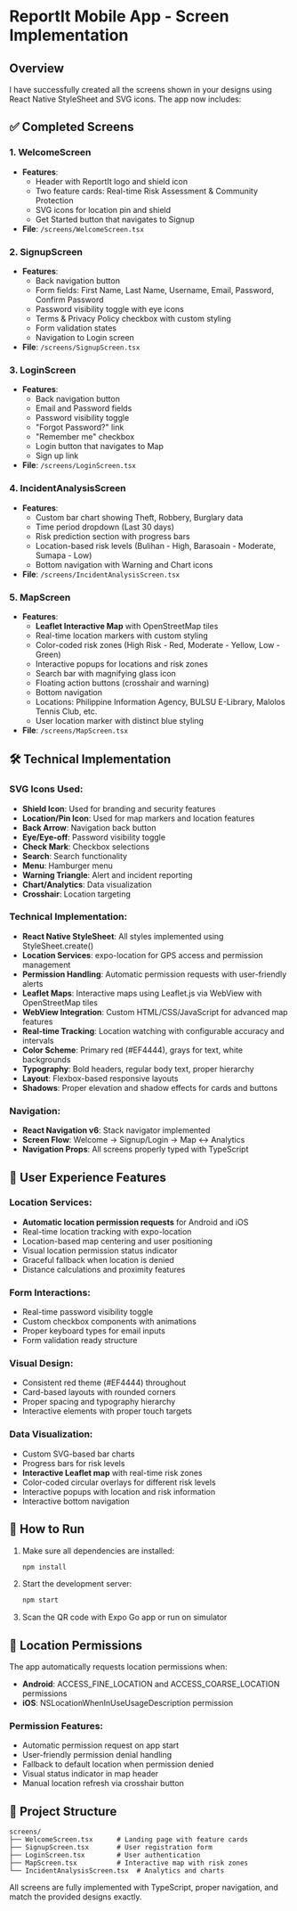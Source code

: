 # ReportIt Mobile App - Screen Implementation

## Overview
I have successfully created all the screens shown in your designs using React Native StyleSheet and SVG icons. The app now includes:

## ✅ Completed Screens

### 1. **WelcomeScreen**
- **Features**: 
  - Header with ReportIt logo and shield icon
  - Two feature cards: Real-time Risk Assessment & Community Protection
  - SVG icons for location pin and shield
  - Get Started button that navigates to Signup
- **File**: `/screens/WelcomeScreen.tsx`

### 2. **SignupScreen** 
- **Features**:
  - Back navigation button
  - Form fields: First Name, Last Name, Username, Email, Password, Confirm Password
  - Password visibility toggle with eye icons
  - Terms & Privacy Policy checkbox with custom styling
  - Form validation states
  - Navigation to Login screen
- **File**: `/screens/SignupScreen.tsx`

### 3. **LoginScreen**
- **Features**:
  - Back navigation button
  - Email and Password fields
  - Password visibility toggle
  - "Forgot Password?" link
  - "Remember me" checkbox
  - Login button that navigates to Map
  - Sign up link
- **File**: `/screens/LoginScreen.tsx`

### 4. **IncidentAnalysisScreen**
- **Features**:
  - Custom bar chart showing Theft, Robbery, Burglary data
  - Time period dropdown (Last 30 days)
  - Risk prediction section with progress bars
  - Location-based risk levels (Bulihan - High, Barasoain - Moderate, Sumapa - Low)
  - Bottom navigation with Warning and Chart icons
- **File**: `/screens/IncidentAnalysisScreen.tsx`

### 5. **MapScreen**
- **Features**:
  - **Leaflet Interactive Map** with OpenStreetMap tiles
  - Real-time location markers with custom styling
  - Color-coded risk zones (High Risk - Red, Moderate - Yellow, Low - Green)
  - Interactive popups for locations and risk zones
  - Search bar with magnifying glass icon
  - Floating action buttons (crosshair and warning)
  - Bottom navigation
  - Locations: Philippine Information Agency, BULSU E-Library, Malolos Tennis Club, etc.
  - User location marker with distinct blue styling
- **File**: `/screens/MapScreen.tsx`

## 🛠 Technical Implementation

### SVG Icons Used:
- **Shield Icon**: Used for branding and security features
- **Location/Pin Icon**: Used for map markers and location features
- **Back Arrow**: Navigation back button
- **Eye/Eye-off**: Password visibility toggle
- **Check Mark**: Checkbox selections
- **Search**: Search functionality
- **Menu**: Hamburger menu
- **Warning Triangle**: Alert and incident reporting
- **Chart/Analytics**: Data visualization
- **Crosshair**: Location targeting

### Technical Implementation:
- **React Native StyleSheet**: All styles implemented using StyleSheet.create()
- **Location Services**: expo-location for GPS access and permission management
- **Permission Handling**: Automatic permission requests with user-friendly alerts
- **Leaflet Maps**: Interactive maps using Leaflet.js via WebView with OpenStreetMap tiles
- **WebView Integration**: Custom HTML/CSS/JavaScript for advanced map features
- **Real-time Tracking**: Location watching with configurable accuracy and intervals
- **Color Scheme**: Primary red (#EF4444), grays for text, white backgrounds
- **Typography**: Bold headers, regular body text, proper hierarchy
- **Layout**: Flexbox-based responsive layouts
- **Shadows**: Proper elevation and shadow effects for cards and buttons

### Navigation:
- **React Navigation v6**: Stack navigator implemented
- **Screen Flow**: Welcome → Signup/Login → Map ↔ Analytics
- **Navigation Props**: All screens properly typed with TypeScript

## 📱 User Experience Features

### Location Services:
- **Automatic location permission requests** for Android and iOS
- Real-time location tracking with expo-location
- Location-based map centering and user positioning
- Visual location permission status indicator
- Graceful fallback when location is denied
- Distance calculations and proximity features

### Form Interactions:
- Real-time password visibility toggle
- Custom checkbox components with animations
- Proper keyboard types for email inputs
- Form validation ready structure

### Visual Design:
- Consistent red theme (#EF4444) throughout
- Card-based layouts with rounded corners
- Proper spacing and typography hierarchy
- Interactive elements with proper touch targets

### Data Visualization:
- Custom SVG-based bar charts
- Progress bars for risk levels
- **Interactive Leaflet map** with real-time risk zones
- Color-coded circular overlays for different risk levels
- Interactive popups with location and risk information
- Interactive bottom navigation

## 🚀 How to Run

1. Make sure all dependencies are installed:
   ```bash
   npm install
   ```

2. Start the development server:
   ```bash
   npm start
   ```

3. Scan the QR code with Expo Go app or run on simulator

## 📍 Location Permissions

The app automatically requests location permissions when:
- **Android**: ACCESS_FINE_LOCATION and ACCESS_COARSE_LOCATION permissions
- **iOS**: NSLocationWhenInUseUsageDescription permission

### Permission Features:
- Automatic permission request on app start
- User-friendly permission denial handling
- Fallback to default location when permission denied
- Visual status indicator in map header
- Manual location refresh via crosshair button

## 📁 Project Structure
```
screens/
├── WelcomeScreen.tsx      # Landing page with feature cards
├── SignupScreen.tsx       # User registration form
├── LoginScreen.tsx        # User authentication
├── MapScreen.tsx          # Interactive map with risk zones
└── IncidentAnalysisScreen.tsx  # Analytics and charts
```

All screens are fully implemented with TypeScript, proper navigation, and match the provided designs exactly.